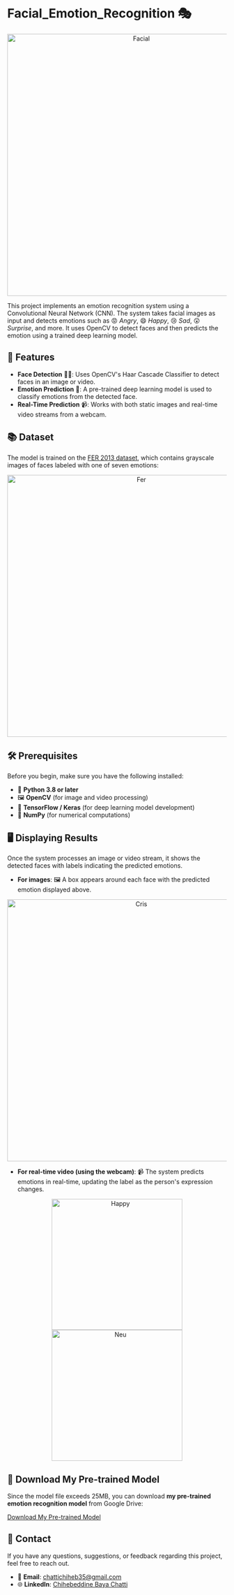 # Facial_Emotion_Recognition 🎭
<div align="center">
  <img src="https://github.com/user-attachments/assets/8ad8eb09-ff2f-45bf-a273-8da02bfc9bc7" alt="Facial" width="600">
</div>

This project implements an emotion recognition system using a Convolutional Neural Network (CNN). The system takes facial images as input and detects emotions such as 😡 *Angry*, 😄 *Happy*, 😢 *Sad*, 😲 *Surprise*, and more. It uses OpenCV to detect faces and then predicts the emotion using a trained deep learning model.


## 🌟 Features
- **Face Detection** 🕵️‍♂️: Uses OpenCV's Haar Cascade Classifier to detect faces in an image or video.
- **Emotion Prediction** 🤖: A pre-trained deep learning model is used to classify emotions from the detected face.
- **Real-Time Prediction** 📹: Works with both static images and real-time video streams from a webcam.

## 📚 Dataset
The model is trained on the [FER 2013 dataset](https://www.kaggle.com/datasets/msambare/fer2013), which contains grayscale images of faces labeled with one of seven emotions:
<div align="center">
  <img src="https://github.com/user-attachments/assets/1dd3ef1a-754e-4962-8963-fc86d3983527" alt="Fer" width="600">
</div>


## 🛠️ Prerequisites
Before you begin, make sure you have the following installed:
- 🐍 **Python 3.8 or later**
- 🖼️ **OpenCV** (for image and video processing)
- 🤖 **TensorFlow / Keras** (for deep learning model development)
- 🔢 **NumPy** (for numerical computations)

## 🖥️ Displaying Results

Once the system processes an image or video stream, it shows the detected faces with labels indicating the predicted emotions.

- **For images**: 🖼️ A box appears around each face with the predicted emotion displayed above.
<div align="center">
  <img src="https://github.com/user-attachments/assets/29c958b2-16fd-4dc7-9b07-ad254ae712f4" alt="Cris" width="600">
</div>

- **For real-time video (using the webcam)**: 📹 The system predicts emotions in real-time, updating the label as the person's expression changes.

<div align="center">
  <img src="https://github.com/user-attachments/assets/49afe2c6-0a63-4c2c-b186-3fc08bd13d6a" alt="Happy" width="300" style="display:inline-block;">
  <img src="https://github.com/user-attachments/assets/9543f396-f240-4d7a-a37e-2e592432f441" alt="Neu" width="300" style="display:inline-block;">
</div>

## 🚀 Download My Pre-trained Model
Since the model file exceeds 25MB, you can download **my pre-trained emotion recognition model** from Google Drive:

[Download My Pre-trained Model](https://drive.google.com/drive/folders/16xmuAk1hIucp81m9w2W_9E9WmY5oNK0b?usp=sharing)


## 📧 Contact

If you have any questions, suggestions, or feedback regarding this project, feel free to reach out.

- 📧 **Email**: chattichiheb35@gmail.com
- 🌐 **LinkedIn**: [Chihebeddine Baya Chatti](https://www.linkedin.com/in/chihebeddine-baya-chatti)

